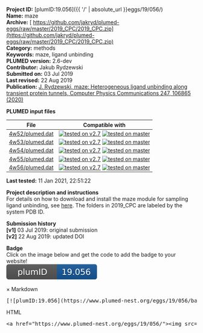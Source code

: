 **Project ID:** [plumID:19.056]({{ '/' | absolute_url }}eggs/19/056/)  
**Name:**  maze  
**Archive:** [ https://github.com/jakryd/plumed-eggs/raw/master/2019_CPC/2019_CPC.zip](https://github.com/jakryd/plumed-eggs/raw/master/2019_CPC/2019_CPC.zip)  
**Category:**  methods  
**Keywords:**  maze, ligand unbinding  
**PLUMED version:**  2.6-dev  
**Contributor:**  Jakub Rydzewski  
**Submitted on:** 03 Jul 2019  
**Last revised:** 22 Aug 2019  
**Publication:** [J. Rydzewski, maze: Heterogeneous ligand unbinding along transient protein tunnels, Computer Physics Communications 247, 106865 (2020)](http://dx.doi.org/10.1016/j.cpc.2019.106865)  
  
**PLUMED input files**  
  
| File     | Compatible with |  
|:--------:|:--------:|  
| [4w52/plumed.dat](./data/4w52/plumed.dat.md) |  [![tested on v2.7](https://img.shields.io/badge/v2.7-passing-green.svg)](data/4w52/plumed.dat.plumed.stderr) [![tested on master](https://img.shields.io/badge/master-passing-green.svg)](data/4w52/plumed.dat.plumed_master.stderr) |  
| [4w53/plumed.dat](./data/4w53/plumed.dat.md) |  [![tested on v2.7](https://img.shields.io/badge/v2.7-passing-green.svg)](data/4w53/plumed.dat.plumed.stderr) [![tested on master](https://img.shields.io/badge/master-passing-green.svg)](data/4w53/plumed.dat.plumed_master.stderr) |  
| [4w54/plumed.dat](./data/4w54/plumed.dat.md) |  [![tested on v2.7](https://img.shields.io/badge/v2.7-passing-green.svg)](data/4w54/plumed.dat.plumed.stderr) [![tested on master](https://img.shields.io/badge/master-passing-green.svg)](data/4w54/plumed.dat.plumed_master.stderr) |  
| [4w55/plumed.dat](./data/4w55/plumed.dat.md) |  [![tested on v2.7](https://img.shields.io/badge/v2.7-passing-green.svg)](data/4w55/plumed.dat.plumed.stderr) [![tested on master](https://img.shields.io/badge/master-passing-green.svg)](data/4w55/plumed.dat.plumed_master.stderr) |  
| [4w56/plumed.dat](./data/4w56/plumed.dat.md) |  [![tested on v2.7](https://img.shields.io/badge/v2.7-passing-green.svg)](data/4w56/plumed.dat.plumed.stderr) [![tested on master](https://img.shields.io/badge/master-passing-green.svg)](data/4w56/plumed.dat.plumed_master.stderr) |  
  
**Last tested:**  11 Jan 2021, 22:51:22
  
**Project description and instructions**  
For details on how to download and install the maze module for sampling ligand unbinding, see [here](https://maze-code.github.io). The folders in 2019_CPC are labeled by the system PDB ID.

  
**Submission history**  
**[v1]** 03 Jul 2019: original submission  
**[v2]** 22 Aug 2019: updated DOI  
  
**Badge**  
Click on the image below and get the code to add the badge to your website!  
<img src="./badge.svg" alt="plumeDnest:19.056" id="myBtn" class="badge">
<div id="myModal" class="modal">
  <div class="modal-content">
    <span class="close">&times;</span>
    Markdown<pre>[![plumID:19.056](https://www.plumed-nest.org/eggs/19/056/badge.svg)](https://www.plumed-nest.org/eggs/19/056/)</pre>
    HTML<pre>&lt;a href="https://www.plumed-nest.org/eggs/19/056/"&gt;&lt;img src="https://www.plumed-nest.org/eggs/19/056/badge.svg" alt="plumID:19.056"&gt;&lt;/a&gt;</pre>
  </div>
</div>
